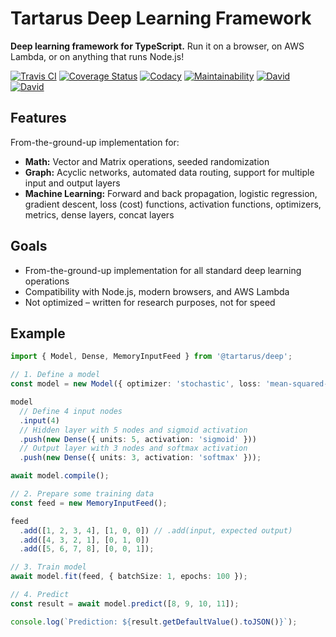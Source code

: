 # Tartarus Deep Learning Framework

**Deep learning framework for TypeScript.** Run it on a browser, on AWS Lambda, or on anything that runs Node.js!


[![Travis CI](https://travis-ci.org/salieri/tartarus-deep.svg?branch=master)](https://travis-ci.org/salieri/tartarus-deep/)
[![Coverage Status](https://coveralls.io/repos/github/salieri/tartarus-deep/badge.svg?branch=master)](https://coveralls.io/github/salieri/tartarus-deep?branch=master)
[![Codacy](https://api.codacy.com/project/badge/Grade/a7f08c24980f47e9b33a791903545fca)](https://www.codacy.com/app/salieri/tartarus-deep?utm_source=github.com&amp;utm_medium=referral&amp;utm_content=salieri/tartarus-deep&amp;utm_campaign=Badge_Grade)
[![Maintainability](https://api.codeclimate.com/v1/badges/8ff95e28307f14562c3c/maintainability)](https://codeclimate.com/github/salieri/tartarus-deep/maintainability)
[![David](https://david-dm.org/salieri/tartarus-deep.svg)](https://david-dm.org/salieri/tartarus-deep)
[![David](https://david-dm.org/salieri/tartarus-deep/dev-status.svg)](https://david-dm.org/salieri/tartarus-deep?type=dev)


## Features

From-the-ground-up implementation for:

*   **Math:** Vector and Matrix operations, seeded randomization
*   **Graph:** Acyclic networks, automated data routing, support for multiple
    input and output layers
*   **Machine Learning:** Forward and back propagation, logistic regression,
    gradient descent, loss (cost) functions, activation functions, optimizers,
    metrics, dense layers, concat layers


## Goals

*   From-the-ground-up implementation for all standard deep learning operations
*   Compatibility with Node.js, modern browsers, and AWS Lambda
*   Not optimized – written for research purposes, not for speed



## Example

```ts
import { Model, Dense, MemoryInputFeed } from '@tartarus/deep';

// 1. Define a model
const model = new Model({ optimizer: 'stochastic', loss: 'mean-squared-error' });

model
  // Define 4 input nodes
  .input(4)
  // Hidden layer with 5 nodes and sigmoid activation
  .push(new Dense({ units: 5, activation: 'sigmoid' }))
  // Output layer with 3 nodes and softmax activation 
  .push(new Dense({ units: 3, activation: 'softmax' }));

await model.compile();

// 2. Prepare some training data
const feed = new MemoryInputFeed();

feed
  .add([1, 2, 3, 4], [1, 0, 0]) // .add(input, expected output)
  .add([4, 3, 2, 1], [0, 1, 0])
  .add([5, 6, 7, 8], [0, 0, 1]);

// 3. Train model
await model.fit(feed, { batchSize: 1, epochs: 100 });

// 4. Predict
const result = await model.predict([8, 9, 10, 11]);

console.log(`Prediction: ${result.getDefaultValue().toJSON()}`);
```

